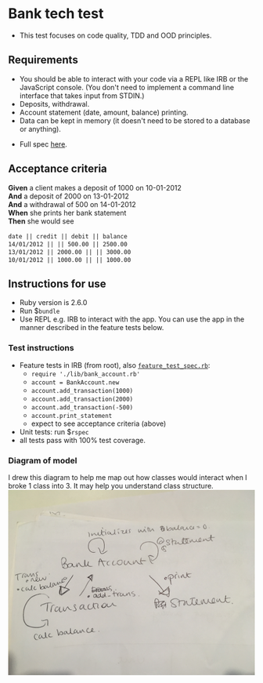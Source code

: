 # Bank tech test

- This test focuses on code quality, TDD and OOD principles.

## Requirements
* You should be able to interact with your code via a REPL like IRB or the JavaScript console.  (You don't need to implement a command line interface that takes input from STDIN.)
* Deposits, withdrawal.
* Account statement (date, amount, balance) printing.
* Data can be kept in memory (it doesn't need to be stored to a database or anything).
- Full spec [here](https://github.com/makersacademy/course/blob/master/individual_challenges/bank_tech_test.md).

## Acceptance criteria
**Given** a client makes a deposit of 1000 on 10-01-2012  
**And** a deposit of 2000 on 13-01-2012  
**And** a withdrawal of 500 on 14-01-2012  
**When** she prints her bank statement  
**Then** she would see

```
date || credit || debit || balance
14/01/2012 || || 500.00 || 2500.00
13/01/2012 || 2000.00 || || 3000.00
10/01/2012 || 1000.00 || || 1000.00
```

## Instructions for use
- Ruby version is 2.6.0
- Run $`bundle`
- Use REPL e.g. IRB to interact with the app. You can use the app in the manner described in the feature tests below.

### Test instructions
- Feature tests in IRB (from root), also [`feature_test_spec.rb`](https://github.com/clarepins/bank_tech_test/blob/master/spec/feature_test_spec.rb):
  - `require './lib/bank_account.rb'`
  - `account = BankAccount.new`
  - `account.add_transaction(1000)`
  - `account.add_transaction(2000)`
  - `account.add_transaction(-500)`
  - `account.print_statement`
  - expect to see acceptance criteria (above)
- Unit tests: run $`rspec`
- all tests pass with 100% test coverage.

### Diagram of model
I drew this diagram to help me map out how classes would interact when I broke 1 class into 3. It may help you understand class structure.
![](https://github.com/clarepins/bank_tech_test/blob/master/bank_account_diagram.JPG)
